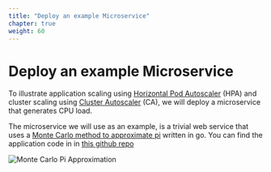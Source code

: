 ```yaml
---
title: "Deploy an example Microservice"
chapter: true
weight: 60
---
```


# Deploy an example Microservice

To illustrate application scaling using [Horizontal Pod Autoscaler](https://kubernetes.io/docs/tasks/run-application/horizontal-pod-autoscale/) (HPA) and cluster scaling using [Cluster Autoscaler](https://github.com/kubernetes/autoscaler/tree/master/cluster-autoscaler) (CA), we will deploy a microservice that generates CPU load.

The microservice we will use as an example, is a trivial web service that uses a [Monte Carlo method to approximate pi](https://en.wikipedia.org/wiki/Monte_Carlo_integration) written in go. You can find the application code in in [this github repo](https://github.com/ruecarlo/eks-workshop-sample-api-service-go)

![Monte Carlo Pi Approximation](/images/using_ec2_spot_instances_with_eks/deploy/monte_carlo_pi.png)